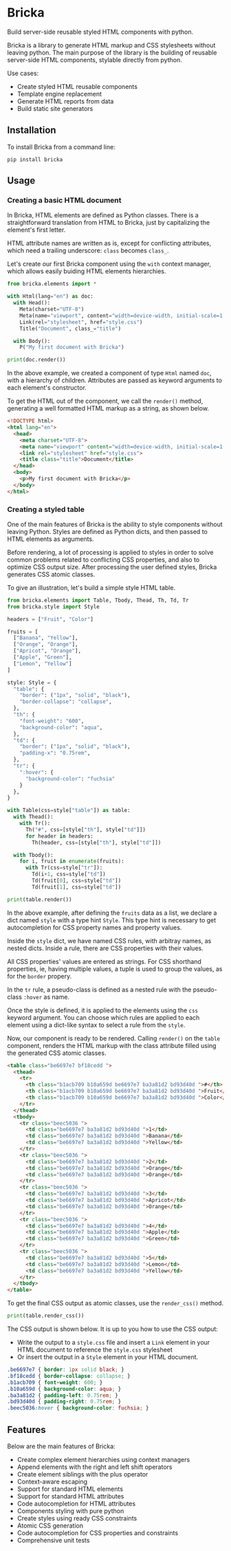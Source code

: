 # Bricka
Build server-side reusable styled HTML components with python.

Bricka is a library to generate HTML markup and CSS stylesheets without leaving python. The main purpose of the library is the building of reusable server-side HTML components, stylable directly from python. 

Use cases:
  - Create styled HTML reusable components
  - Template engine replacement
  - Generate HTML reports from data
  - Build static site generators

## Installation
To install Bricka from a command line:

```shell
pip install bricka
```

## Usage
### Creating a basic HTML document

In Bricka, HTML elements are defined as Python classes. There is a straightforward translation from HTML to Bricka, just by capitalizing the element's first letter.

HTML attribute names are written as is, except for conflicting attributes, which need a trailing underscore: `class` becomes `class_`.

Let's create our first Bricka component using the `with` context manager, which allows easily buiding HTML elements hierarchies.

```python
from bricka.elements import *

with Html(lang="en") as doc:
  with Head():
    Meta(charset="UTF-8")
    Meta(name="viewport", content="width=device-width, initial-scale=1.0") 
    Link(rel="stylesheet", href="style.css")
    Title("Document", class_="title")    

  with Body():
    P("My first document with Bricka")  

print(doc.render())  
```

In the above example, we created a component of type `Html` named `doc`, with a hierarchy of children. Attributes are passed as keyword arguments to each element's constructor.

To get the HTML out of the component, we call the `render()` method, generating a well formatted HTML markup as a string, as shown below.

```html
<!DOCTYPE html>
<html lang="en">
  <head>
    <meta charset="UTF-8">
    <meta name="viewport" content="width=device-width, initial-scale=1.0">
    <link rel="stylesheet" href="style.css">
    <title class="title">Document</title>
  </head>
  <body>
    <p>My first document with Bricka</p>
  </body>
</html>
```

### Creating a styled table
One of the main features of Bricka is the ability to style components without leaving Python. Styles are defined as Python dicts, and then passed to HTML elements as arguments.

Before rendering, a lot of processing is applied to styles in order to solve common problems related to conflicting CSS properties, and also to optimize CSS output size. After processing the user defined styles, Bricka generates CSS atomic classes.

To give an illustration, let's build a simple style HTML table.

```python
from bricka.elements import Table, Tbody, Thead, Th, Td, Tr
from bricka.style import Style

headers = ["Fruit", "Color"]

fruits = [
  ["Banana", "Yellow"],
  ["Orange", "Orange"],
  ["Apricot", "Orange"],
  ["Apple", "Green"],
  ["Lemon", "Yellow"]
]

style: Style = {
  "table": {
    "border": ("1px", "solid", "black"),
    "border-collapse": "collapse",      
  },
  "th": {
    "font-weight": "600",
    "background-color": "aqua",
  },
  "td": {
    "border": ("1px", "solid", "black"),
    "padding-x": "0.75rem",
  },
  "tr": {
    ":hover": {
      "background-color": "fuchsia"
    }
  },
}

with Table(css=style["table"]) as table:
  with Thead():
    with Tr():
      Th("#", css=[style["th"], style["td"]])
      for header in headers:
        Th(header, css=[style["th"], style["td"]])

  with Tbody():
    for i, fruit in enumerate(fruits):
      with Tr(css=style["tr"]):
        Td(i+1, css=style["td"])
        Td(fruit[0], css=style["td"])
        Td(fruit[1], css=style["td"])

print(table.render())
```

In the above example, after defining the `fruits` data as a list, we declare a dict named `style` with a type hint `Style`. This type hint is necessary to get autocompletion for CSS property names and property values. 

Inside the `style` dict, we have named CSS rules, with arbitray names, as nested dicts. Inside a rule, there are CSS properties with their values.

All CSS properties' values are entered as strings. For CSS shorthand properties, ie, having multiple values, a tuple is used to group the values, as for the `border` propery.

In the `tr` rule, a pseudo-class is defined as a nested rule with the pseudo-class `:hover` as name.

Once the style is defined, it is applied to the elements using the `css` keyword argument. You can choose which rules are applied to each element using a dict-like syntax to select a rule from the `style`.

Now, our component is ready to be rendered. Calling `render()` on the `table` component, renders the HTML markup with the class attribute filled using the generated CSS atomic classes.

```html
<table class="be6697e7 bf18cedd ">
  <thead>
    <tr>
      <th class="b1acb709 b10a659d be6697e7 ba3a81d2 bd93d40d ">#</th>
      <th class="b1acb709 b10a659d be6697e7 ba3a81d2 bd93d40d ">Fruit</th>
      <th class="b1acb709 b10a659d be6697e7 ba3a81d2 bd93d40d ">Color</th>
    </tr>
  </thead>
  <tbody>
    <tr class="beec5036 ">
      <td class="be6697e7 ba3a81d2 bd93d40d ">1</td>
      <td class="be6697e7 ba3a81d2 bd93d40d ">Banana</td>
      <td class="be6697e7 ba3a81d2 bd93d40d ">Yellow</td>
    </tr>
    <tr class="beec5036 ">
      <td class="be6697e7 ba3a81d2 bd93d40d ">2</td>
      <td class="be6697e7 ba3a81d2 bd93d40d ">Orange</td>
      <td class="be6697e7 ba3a81d2 bd93d40d ">Orange</td>
    </tr>
    <tr class="beec5036 ">
      <td class="be6697e7 ba3a81d2 bd93d40d ">3</td>
      <td class="be6697e7 ba3a81d2 bd93d40d ">Apricot</td>
      <td class="be6697e7 ba3a81d2 bd93d40d ">Orange</td>
    </tr>
    <tr class="beec5036 ">
      <td class="be6697e7 ba3a81d2 bd93d40d ">4</td>
      <td class="be6697e7 ba3a81d2 bd93d40d ">Apple</td>
      <td class="be6697e7 ba3a81d2 bd93d40d ">Green</td>
    </tr>
    <tr class="beec5036 ">
      <td class="be6697e7 ba3a81d2 bd93d40d ">5</td>
      <td class="be6697e7 ba3a81d2 bd93d40d ">Lemon</td>
      <td class="be6697e7 ba3a81d2 bd93d40d ">Yellow</td>
    </tr>
  </tbody>
</table>
```

To get the final CSS output as atomic classes, use the `render_css()` method. 

```python
print(table.render_css())
```

The CSS output is shown below. It is up to you how to use the CSS output: 

  - Write the output to a `style.css` file and insert a `Link` element in your HTML document to reference the `style.css` stylesheet
  - Or insert the output in a `Style` element in your HTML document.

```css
.be6697e7 { border: 1px solid black; }
.bf18cedd { border-collapse: collapse; }
.b1acb709 { font-weight: 600; }
.b10a659d { background-color: aqua; }
.ba3a81d2 { padding-left: 0.75rem; }
.bd93d40d { padding-right: 0.75rem; }
.beec5036:hover { background-color: fuchsia; }
```

## Features
Below are the main features of Bricka:

  - Create complex element hierarchies using context managers
  - Append elements with the right and left shift operators
  - Create element siblings with the plus operator
  - Context-aware escaping
  - Support for standard HTML elements
  - Support for standard HTML attributes
  - Code autocompletion for HTML attributes
  - Components styling with pure python
  - Create styles using ready CSS constraints
  - Atomic CSS generation
  - Code autocompletion for CSS properties and constraints
  - Comprehensive unit tests
